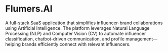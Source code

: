 # Flumers.AI
A full-stack SaaS application that simplifies influencer-brand collaborations using Artificial Intelligence. The platform leverages Natural Language Processing (NLP) and Computer Vision (CV) to automate influencer classification, chatbot-driven communication, and profile management—helping brands efficiently connect with relevant influencers.
